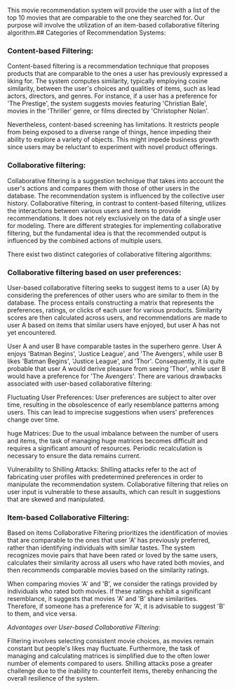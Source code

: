 This movie recommendation system will provide the user with a list of the top 10 movies that are comparable to the one they searched for. Our purpose will involve the utilization of an item-based collaborative filtering algorithm.## Categories of Recommendation Systems:

### Content-based Filtering:

Content-based filtering is a recommendation technique that proposes products that are comparable to the ones a user has previously expressed a liking for. The system computes similarity, typically employing cosine similarity, between the user's choices and qualities of items, such as lead actors, directors, and genres. For instance, if a user has a preference for 'The Prestige', the system suggests movies featuring 'Christian Bale', movies in the 'Thriller' genre, or films directed by 'Christopher Nolan'.

Nevertheless, content-based screening has limitations. It restricts people from being exposed to a diverse range of things, hence impeding their ability to explore a variety of objects. This might impede business growth since users may be reluctant to experiment with novel product offerings.

### Collaborative filtering:

Collaborative filtering is a suggestion technique that takes into account the user's actions and compares them with those of other users in the database. The recommendation system is influenced by the collective user history. Collaborative filtering, in contrast to content-based filtering, utilizes the interactions between various users and items to provide recommendations. It does not rely exclusively on the data of a single user for modeling. There are different strategies for implementing collaborative filtering, but the fundamental idea is that the recommended output is influenced by the combined actions of multiple users.

There exist two distinct categories of collaborative filtering algorithms:

### Collaborative filtering based on user preferences:

User-based collaborative filtering seeks to suggest items to a user (A) by considering the preferences of other users who are similar to them in the database. The process entails constructing a matrix that represents the preferences, ratings, or clicks of each user for various products. Similarity scores are then calculated across users, and recommendations are made to user A based on items that similar users have enjoyed, but user A has not yet encountered.

User A and user B have comparable tastes in the superhero genre. User A enjoys 'Batman Begins', 'Justice League', and 'The Avengers', while user B likes 'Batman Begins', 'Justice League', and 'Thor'. Consequently, it is quite probable that user A would derive pleasure from seeing 'Thor', while user B would have a preference for 'The Avengers'.
There are various drawbacks associated with user-based collaborative filtering:

Fluctuating User Preferences: User preferences are subject to alter over time, resulting in the obsolescence of early resemblance patterns among users. This can lead to imprecise suggestions when users' preferences change over time.

huge Matrices: Due to the usual imbalance between the number of users and items, the task of managing huge matrices becomes difficult and requires a significant amount of resources. Periodic recalculation is necessary to ensure the data remains current.

Vulnerability to Shilling Attacks: Shilling attacks refer to the act of fabricating user profiles with predetermined preferences in order to manipulate the recommendation system. Collaborative filtering that relies on user input is vulnerable to these assaults, which can result in suggestions that are skewed and manipulated.

### Item-based Collaborative Filtering:

Based on items Collaborative Filtering prioritizes the identification of movies that are comparable to the ones that user 'A' has previously preferred, rather than identifying individuals with similar tastes. The system recognizes movie pairs that have been rated or loved by the same users, calculates their similarity across all users who have rated both movies, and then recommends comparable movies based on the similarity ratings.

When comparing movies 'A' and 'B', we consider the ratings provided by individuals who rated both movies. If these ratings exhibit a significant resemblance, it suggests that movies 'A' and 'B' share similarities. Therefore, if someone has a preference for 'A', it is advisable to suggest 'B' to them, and vice versa.

*Advantages over User-based Collaborative Filtering*:

Filtering involves selecting consistent movie choices, as movies remain constant but people's likes may fluctuate. Furthermore, the task of managing and calculating matrices is simplified due to the often lower number of elements compared to users. Shilling attacks pose a greater challenge due to the inability to counterfeit items, thereby enhancing the overall resilience of the system.
